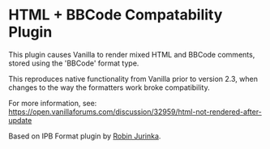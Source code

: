 # HTML + BBCode Compatability Plugin

This plugin causes Vanilla to render mixed HTML and BBCode comments, stored using the 'BBCode' format type.

This reproduces native functionality from Vanilla prior to version 2.3, when changes to the way the formatters work broke compatibility.

For more information, see: https://open.vanillaforums.com/discussion/32959/html-not-rendered-after-update

Based on IPB Format plugin by [Robin Jurinka](http://vanillaforums.org/profile/r_j).